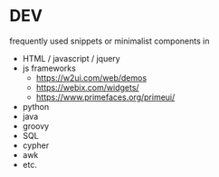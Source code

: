 # DEV

frequently used snippets or minimalist components in
* HTML / javascript / jquery
* js frameworks
  * https://w2ui.com/web/demos
  * https://webix.com/widgets/
  * https://www.primefaces.org/primeui/
* python
* java
* groovy
* SQL
* cypher
* awk
* etc.

